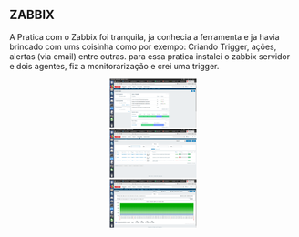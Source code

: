 ## ZABBIX

A Pratica com o Zabbix foi tranquila, ja conhecia a ferramenta e ja havia brincado com ums coisinha como por exempo: Criando Trigger, ações, alertas (via email) entre outras. para essa pratica instalei o zabbix servidor e dois agentes, fiz a monitorarização e crei uma trigger.



<div align="center"><img src="img/zabbix01.png" alt="" style="width:80; height:85px;"/></div>

<div align="center"><img src="img/zabbix02.png" alt="" style="width:80; height:85px;"/></div>

<div align="center"><img src="img/zabbix03.png" alt="" style="width:80; height:85px;"/></div>



